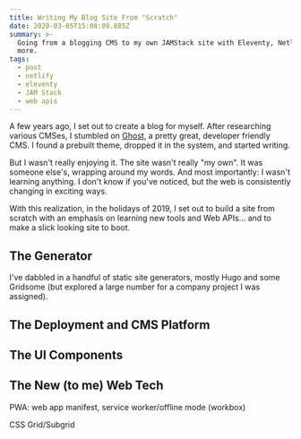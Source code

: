 ```yaml
---
title: Writing My Blog Site From "Scratch"
date: 2020-03-05T15:08:09.885Z
summary: >-
  Going from a blogging CMS to my own JAMStack site with Eleventy, Netlify, and
  more.
tags:
  - post
  - netlify
  - eleventy
  - JAM Stack
  - web apis
---
```

A few years ago, I set out to create a blog for myself. After researching various CMSes, I stumbled on [Ghost](https://ghost.org/), a pretty great, developer friendly CMS. I found a prebuilt theme, dropped it in the system, and started writing. 

But I wasn't really enjoying it. The site wasn't really "my own". It was someone else's, wrapping around my words. And most importantly: I wasn't learning anything. I don't know if you've noticed, but the web is consistently changing in exciting ways. 

With this realization, in the holidays of 2019, I set out to build a site from scratch with an emphasis on learning new tools and Web APIs... and to make a slick looking site to boot.

## The Generator

I've dabbled in a handful of static site generators, mostly Hugo and some Gridsome (but explored a large number for a company project I was assigned). 

## The Deployment and CMS Platform

## The UI Components

## The New (to me) Web Tech

PWA: web app manifest, service worker/offline mode (workbox)

CSS Grid/Subgrid